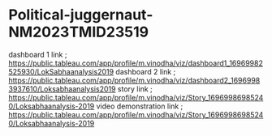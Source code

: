 # Political-juggernaut-NM2023TMID23519
dashboard 1 link ; https://public.tableau.com/app/profile/m.vinodha/viz/dashboard1_16969982525930/LokSabhaanalysis2019 
dashboard 2 link ; https://public.tableau.com/app/profile/m.vinodha/viz/dashboard2_16969983937610/Loksabhaanalysis2019 
story link ; https://public.tableau.com/app/profile/m.vinodha/viz/Story_16969986985240/Loksabhaanalysis-2019
video demonstration link ; https://public.tableau.com/app/profile/m.vinodha/viz/Story_16969986985240/Loksabhaanalysis-2019
